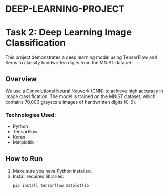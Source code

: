 # DEEP-LEARNING-PROJECT
# Task 2: Deep Learning Image Classification

This project demonstrates a deep learning model using TensorFlow and Keras to classify handwritten digits from the MNIST dataset.

## Overview

We use a Convolutional Neural Network (CNN) to achieve high accuracy in image classification. The model is trained on the MNIST dataset, which contains 70,000 grayscale images of handwritten digits (0–9).

### Technologies Used:
- Python
- TensorFlow
- Keras
- Matplotlib

## How to Run

1. Make sure you have Python installed.
2. Install required libraries:
   ```bash
   pip install tensorflow matplotlib
